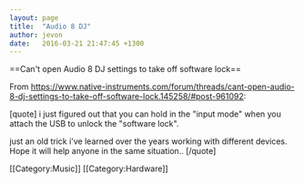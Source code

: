 ```yaml
---
layout: page
title:  "Audio 8 DJ"
author: jevon
date:   2016-03-21 21:47:45 +1300
---
```


==Can't open Audio 8 DJ settings to take off software lock==

From https://www.native-instruments.com/forum/threads/cant-open-audio-8-dj-settings-to-take-off-software-lock.145258/#post-961092:

[quote]
i just figured out that you can hold in the "input mode" when you attach the USB to unlock the "software lock".

just an old trick i've learned over the years working with different devices. Hope it will help anyone in the same situation..
[/quote]

[[Category:Music]]
[[Category:Hardware]]